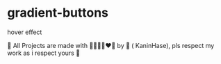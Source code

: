 # gradient-buttons

hover effect

💞️ All Projects are made with 🎀💖🖤💜❤️🎀 by 🐰 ( KaninHase), pls respect my work as i respect yours 🧸
